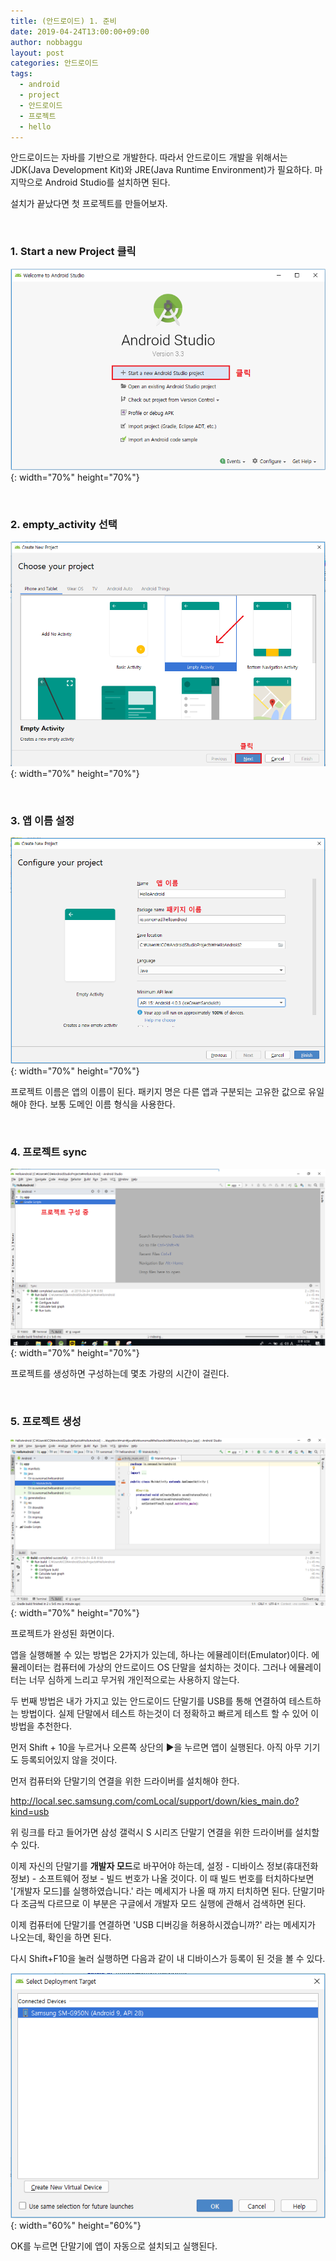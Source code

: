 ```yaml
---
title: (안드로이드) 1. 준비
date: 2019-04-24T13:00:00+09:00
author: nobbaggu
layout: post
categories: 안드로이드
tags:
  - android
  - project
  - 안드로이드
  - 프로젝트
  - hello
---
```

안드로이드는 자바를 기반으로 개발한다. 따라서 안드로이드 개발을 위해서는 JDK(Java Development Kit)와 JRE(Java Runtime Environment)가 필요하다. 마지막으로 Android Studio를 설치하면 된다.

설치가 끝났다면 첫 프로젝트를 만들어보자.

&nbsp;
### 1. Start a new Project 클릭

![start_new_project](/images/android/1/start_new_project.png){: width="70%" height="70%"}

&nbsp;
### 2. empty_activity 선택

![empty_activity](/images/android/1/empty_activity.png){: width="70%" height="70%"}

&nbsp;
### 3. 앱 이름 설정
 
![application_name](/images/android/1/app_name.png){: width="70%" height="70%"}

프로젝트 이름은 앱의 이름이 된다. 패키지 명은 다른 앱과 구분되는 고유한 값으로 유일해야 한다. 보통 도메인 이름 형식을 사용한다.

&nbsp;
### 4. 프로젝트 sync

![syncing](/images/android/1/syncing.png){: width="70%" height="70%"}

프로젝트를 생성하면 구성하는데 몇초 가량의 시간이 걸린다.

&nbsp;
### 5. 프로젝트 생성

![hello_android](/images/android/1/hello_android.png){: width="70%" height="70%"}

프로젝트가 완성된 화면이다.

앱을 실행해볼 수 있는 방법은 2가지가 있는데, 하나는 에뮬레이터(Emulator)이다. 에뮬레이터는 컴퓨터에 가상의 안드로이드 OS 단말을 설치하는 것이다. 그러나 에뮬레이터는 너무 심하게 느리고 무거워 개인적으로는 사용하지 않는다.

두 번째 방법은 내가 가지고 있는 안드로이드 단말기를 USB를 통해 연결하여 테스트하는 방법이다. 실제 단말에서 테스트 하는것이 더 정확하고 빠르게 테스트 할 수 있어 이 방법을 추천한다.

먼저 Shift + 10을 누르거나 오른쪽 상단의 ▶을 누르면 앱이 실행된다. 아직 아무 기기도 등록되어있지 않을 것이다.

먼저 컴퓨터와 단말기의 연결을 위한 드라이버를 설치해야 한다.

http://local.sec.samsung.com/comLocal/support/down/kies_main.do?kind=usb

위 링크를 타고 들어가면 삼성 갤럭시 S 시리즈 단말기 연결을 위한 드라이버를 설치할 수 있다.

이제 자신의 단말기를 **개발자 모드**로 바꾸어야 하는데, 설정 - 디바이스 정보(휴대전화 정보) - 소프트웨어 정보 - 빌드 번호가 나올 것이다. 이 때 빌드 번호를 터치하다보면 '[개발자 모드]를 실행하였습니다.' 라는 메세지가 나올 때 까지 터치하면 된다. 단말기마다 조금씩 다르므로 이 부분은 구글에서 개발자 모드 실행에 관해서 검색하면 된다.

이제 컴퓨터에 단말기를 연결하면 'USB 디버깅을 허용하시겠습니까?' 라는 메세지가 나오는데, 확인을 하면 된다.

다시 Shift+F10을 눌러 실행하면 다음과 같이 내 디바이스가 등록이 된 것을 볼 수 있다.

![hello_android](/images/android/1/device_connect.png){: width="60%" height="60%"}

OK를 누르면 단말기에 앱이 자동으로 설치되고 실행된다.